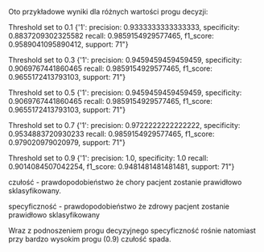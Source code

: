 
Oto przykładowe wyniki dla różnych wartości progu decyzji:

Threshold set to 0.1
{'1': precision: 0.9333333333333333, specificity: 0.8837209302325582  recall: 0.9859154929577465, f1_score: 0.9589041095890412, support: 71"}

Threshold set to 0.3
{'1': precision: 0.9459459459459459, specificity: 0.9069767441860465  recall: 0.9859154929577465, f1_score: 0.9655172413793103, support: 71"}

Threshold set to 0.5
{'1': precision: 0.9459459459459459, specificity: 0.9069767441860465  recall: 0.9859154929577465, f1_score: 0.9655172413793103, support: 71"}

Threshold set to 0.7
{'1': precision: 0.9722222222222222, specificity: 0.9534883720930233  recall: 0.9859154929577465, f1_score: 0.979020979020979, support: 71"}

Threshold set to 0.9
{'1': precision: 1.0, specificity: 1.0  recall: 0.9014084507042254, f1_score: 0.9481481481481481, support: 71"}


czułość - prawdopodobieństwo że chory pacjent zostanie prawidłowo sklasyfikowany.

specyficzność - prawdopodobieństwo że zdrowy pacjent zostanie prawidłowo sklasyfikowany

Wraz z podnoszeniem progu decyzyjnego specyficzność rośnie natomiast przy bardzo wysokim progu (0.9) czułość spada.
